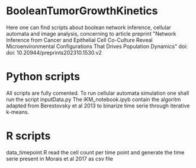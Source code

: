 # BooleanTumorGrowthKinetics
Here one can find scripts about boolean network inference, cellular automata and image analysis, concerning to article preprint 
"Network Inference from Cancer and Epithelial Cell Co-Culture Reveal Microenvironmental Configurations That Drives Population Dynamics"
doi: doi: 10.20944/preprints202310.1530.v2


# Python scripts
All scripts are fully comented. To run cellular automata simulation one shall run the script inputData.py
The iKM_notebook.ipyb contain the algoritm adapted from Berestovsky et al 2013 to binarize time serie through iterative k-means.

# R scripts
data_timepoint.R read the cell count per time point and generate the time serie present in Morais et al 2017
as csv file




